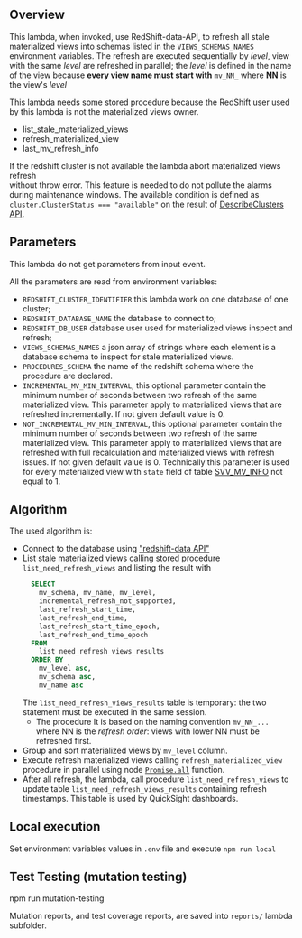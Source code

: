 ## Overview

This lambda, when invoked, use RedShift-data-API, to refresh all stale materialized views 
into schemas listed in the `VIEWS_SCHEMAS_NAMES` environment variables. 
The refresh are executed sequentially by _level_, view with the same _level_ are refreshed 
in parallel; the _level_ is defined in the name of the view because __every view name must 
start with__ `mv_NN_` where __NN__ is the view's _level_

This lambda needs some stored procedure because the RedShift user used by this lambda 
is not the materialized views owner.
- list_stale_materialized_views
- refresh_materialized_view
- last_mv_refresh_info

If the redshift cluster is not available the lambda abort materialized views refresh  
without throw error. This feature is needed to do not pollute the alarms during maintenance
windows. The available condition is defined as `cluster.ClusterStatus === "available"` on 
the result of [DescribeClusters API](https://docs.aws.amazon.com/cli/latest/reference/redshift/describe-clusters.html).


## Parameters
This lambda do not get parameters from input event.

All the parameters are read from environment variables:
- `REDSHIFT_CLUSTER_IDENTIFIER` this lambda work on one database of one cluster;
- `REDSHIFT_DATABASE_NAME` the database to connect to;
- `REDSHIFT_DB_USER` database user used for materialized views inspect and refresh;
- `VIEWS_SCHEMAS_NAMES` a json array of strings where each element is a database 
  schema to inspect for stale materialized views.
- `PROCEDURES_SCHEMA` the name of the redshift schema where the procedure are declared.
- `INCREMENTAL_MV_MIN_INTERVAL`, this optional parameter contain the minimum number of seconds 
   between two refresh of the same materialized view. This parameter apply to materialized views 
   that are refreshed incrementally. If not given default value is 0.
- `NOT_INCREMENTAL_MV_MIN_INTERVAL`, this optional parameter contain the minimum number of seconds 
   between two refresh of the same materialized view. This parameter apply to materialized views 
   that are refreshed with full recalculation and materialized views with refresh issues. If not 
   given default value is 0. Technically this parameter is used for every materialized view with 
   `state` field of table [SVV_MV_INFO](https://docs.aws.amazon.com/redshift/latest/dg/r_SVV_MV_INFO.html)
   not equal to 1.

## Algorithm
The used algorithm is:
- Connect to the database using ["redshift-data API"](https://docs.aws.amazon.com/redshift/latest/mgmt/data-api.html)
- List stale materialized views calling stored procedure `list_need_refresh_views` and 
  listing the result with
  ```sql
    SELECT
      mv_schema, mv_name, mv_level,
      incremental_refresh_not_supported, 
      last_refresh_start_time, 
      last_refresh_end_time,
      last_refresh_start_time_epoch,
      last_refresh_end_time_epoch
    FROM
      list_need_refresh_views_results
    ORDER BY
      mv_level asc,
      mv_schema asc,
      mv_name asc
  ```
  The `list_need_refresh_views_results` table is temporary: the two statement must be 
  executed in the same session.
  - The procedure It is based on the naming convention `mv_NN_...` where NN is the 
    _refresh order_: views with lower NN must be refreshed first. 
- Group and sort materialized views by `mv_level` column.
- Execute refresh materialized views calling `refresh_materialized_view` procedure in 
  parallel using node [`Promise.all`](https://developer.mozilla.org/en-US/docs/Web/JavaScript/Reference/Global_Objects/Promise/all) function.
- After all refresh, the lambda, call procedure `list_need_refresh_views` to update 
  table `list_need_refresh_views_results` containing refresh timestamps. This table 
  is used by QuickSight dashboards.

## Local execution
Set environment variables values in `.env` file and execute `npm run local`

## Test Testing (mutation testing)
npm run mutation-testing

Mutation reports, and test coverage reports, are saved into `reports/` lambda subfolder.
